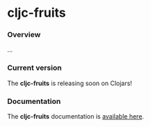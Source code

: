 
# cljc-fruits

### Overview
...

### Current version
The <strong>cljc-fruits</strong> is releasing soon on Clojars!

### Documentation
The <strong>cljc-fruits</strong> documentation is [available here](documentation/COVER.md).

